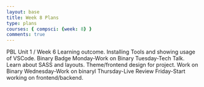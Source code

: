 ```yaml
---
layout: base
title: Week 8 Plans
type: plans
courses: { compsci: {week: 8} }
comments: true
---
```


PBL Unit 1 / Week 6
Learning outcome. Installing Tools and showing usage of VSCode. Binary Badge
Monday-Work on Binary
Tuesday-Tech Talk. Learn about SASS and layouts. Theme/frontend design for project. Work on Binary
Wednesday-Work on binaryl
Thursday-Live Review
Friday-Start working on frontend/backend. 